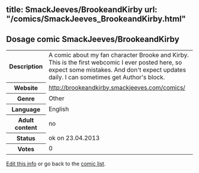 title: SmackJeeves/BrookeandKirby
url: "/comics/SmackJeeves_BrookeandKirby.html"
---
Dosage comic SmackJeeves/BrookeandKirby
-----------------------------------------

<p id="msg"></p>
<script type="text/javascript">
if (window.location.search === '?edit_info_mail=sent_ok') {
  var elem = document.getElementById("msg");
  elem.innerHTML = 'Edited information sucessfully sent.';
  elem.className = 'ok';
}
</script>
<table class="comicinfo">
<tr>
<th>Description</th><td>A comic about my fan character Brooke and Kirby. This is the first webcomic I ever posted here, so expect some mistakes. And don't expect updates daily. I can sometimes get Author's block.</td>
</tr>
<tr>
<th>Website</th><td><a href="http://brookeandkirby.smackjeeves.com/comics/">http://brookeandkirby.smackjeeves.com/comics/</a></td>
</tr>
<tr>
<th>Genre</th><td>Other</td>
</tr>
<tr>
<th>Language</th><td>English</td>
</tr>
<tr>
<th>Adult content</th><td>no</td>
</tr>
<tr>
<th>Status</th><td>ok on 23.04.2013</td>
</tr>
<tr>
<th>Votes</th><td>0</td>
</tr>
</table>

[Edit this info](SmackJeeves_BrookeandKirby_edit.html) or go back to the [comic list](../comic-index.html).
